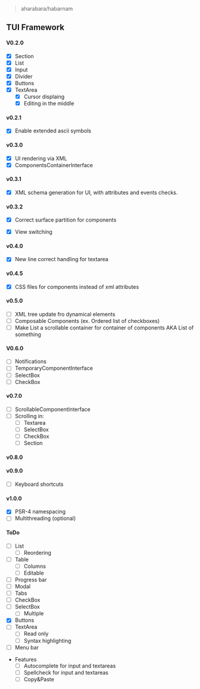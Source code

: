 > aharabara/habarnam
## TUI Framework
#### V0.2.0
   - [x] Section
   - [x] List
   - [x] Input
   - [x] Divider
   - [x] Buttons
   - [x] TextArea
      - [x] Cursor displaing
      - [x] Editing in the middle

#### v0.2.1
   - [x] Enable extended ascii symbols

#### v0.3.0
   - [x] UI rendering via XML
   - [x] ComponentsContainerInterface
   
#### v0.3.1
   - [x] XML schema generation for UI, with attributes and events checks.

#### v0.3.2
   - [x] Correct surface partition for components      
   - [x] View switching
   

#### v0.4.0
   - [x] New line correct handling for textarea

#### v0.4.5
   - [x] CSS files for components instead of xml attributes

#### v0.5.0
   - [ ] XML tree update fro dynamical elements
   - [ ] Composable Components (ex. Ordered list of checkboxes)
   - [ ] Make List a scrollable container for container of components AKA List of something

#### V0.6.0
   - [ ] Notifications
   - [ ] TemporaryComponentInterface
   - [ ] SelectBox
   - [ ] CheckBox
   
#### v0.7.0
   - [ ] ScrollableComponentInterface
   - [ ] Scrolling in:
       - [ ] Textarea
       - [ ] SelectBox
       - [ ] CheckBox
       - [ ] Section

#### v0.8.0

#### v0.9.0
  - [ ] Keyboard shortcuts

#### v1.0.0
   - [X] PSR-4 namespacing
   - [ ] Multithreading (optional)

#### ToDo
   - [ ] List
     - [ ] Reordering
   - [ ] Table
     - [ ] Columns
     - [ ] Editable
   - [ ] Progress bar
   - [ ] Modal
   - [ ] Tabs
   - [ ] CheckBox
   - [ ] SelectBox
      - [ ] Multiple
   - [x] Buttons
   - [ ] TextArea
      - [ ] Read only
      - [ ] Syntax highlighting
   - [ ] Menu bar
 - Features
   - [ ] Autocomplete for input and textareas
   - [ ] Spellcheck for input and textareas
   - [ ] Copy&Paste
